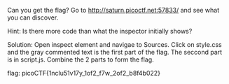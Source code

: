 Can you get the flag?
Go to http://saturn.picoctf.net:57833/ and see what you can discover.

Hint: Is there more code than what the inspector initially shows?


Solution: Open inspect element and navigae to Sources. Click on style.css and the gray commented text is the first part of the flag.
The seccond part is in script.js. Combine the 2 parts to form the flag.

flag: picoCTF{1nclu51v17y_1of2_f7w_2of2_b8f4b022}
